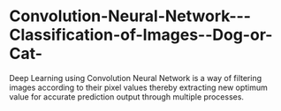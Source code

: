 # Convolution-Neural-Network---Classification-of-Images--Dog-or-Cat-
Deep Learning using Convolution Neural Network is a way of filtering images according to their pixel values thereby extracting new optimum value for accurate prediction output through multiple processes.
